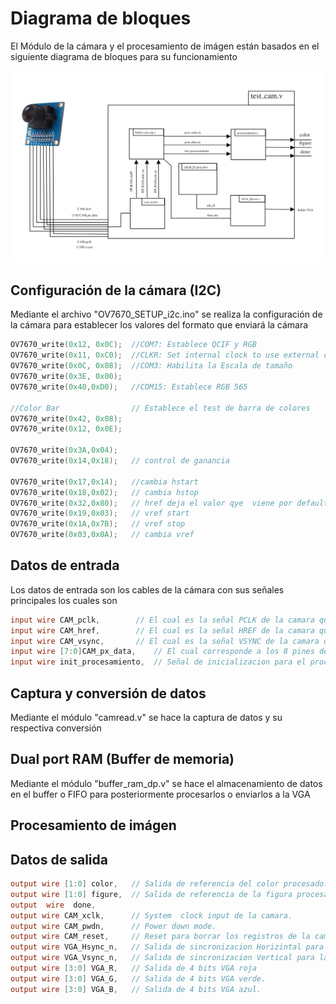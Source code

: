 # Diagrama de bloques
El Módulo de la cámara y el procesamiento de imágen están basados en el siguiente diagrama de bloques para su funcionamiento

<p align="center">
  
![Screenshot](/Imagenes/diagramabloques.png) 


## Configuración de la cámara (I2C)
Mediante el archivo "OV7670_SETUP_i2c.ino" se realiza la configuración de la cámara para establecer los valores del formato que enviará la cámara

```c
OV7670_write(0x12, 0x0C);  //COM7: Establece QCIF y RGB
OV7670_write(0x11, 0xC0);  //CLKR: Set internal clock to use external clock
OV7670_write(0x0C, 0x08);  //COM3: Habilita la Escala de tamaño
OV7670_write(0x3E, 0x00);
OV7670_write(0x40,0xD0);   //COM15: Establece RGB 565

//Color Bar                // Establece el test de barra de colores
OV7670_write(0x42, 0x08);    
OV7670_write(0x12, 0x0E);

OV7670_write(0x3A,0x04);
OV7670_write(0x14,0x18);   // control de ganancia 

OV7670_write(0x17,0x14);   //cambia hstart
OV7670_write(0x18,0x02);   // cambia hstop
OV7670_write(0x32,0x80);   // href deja el valor qye  viene por default
OV7670_write(0x19,0x03);   // vref start
OV7670_write(0x1A,0x7B);   // vref stop
OV7670_write(0x03,0x0A);   // cambia vref
```
## Datos de entrada
Los datos de entrada son los cables de la cámara con sus señales principales los cuales son
```verilog
input wire CAM_pclk,		// El cual es la señal PCLK de la camara que hace referencia al clock para cada pixel. 
input wire CAM_href,		// El cual es la señal HREF de la camara que es la señal de referencia horizontal. 
input wire CAM_vsync,		// El cual es la señal VSYNC de la camara que es la señal de referencia para imagen.
input wire [7:0]CAM_px_data,    // El cual corresponde a los 8 pines de datos de la camara.
input wire init_procesamiento,  // Señal de inicializacion para el procesamiento
```

## Captura y conversión de datos
Mediante el módulo "camread.v" se hace la captura de datos y su respectiva conversión


## Dual port RAM (Buffer de memoria)
Mediante el módulo "buffer_ram_dp.v" se hace el almacenamiento de datos en el buffer o FIFO para posteriormente procesarlos o enviarlos a la VGA

## Procesamiento de imágen


## Datos de salida

```verilog
output wire [1:0] color,   // Salida de referencia del color procesado.
output wire [1:0] figure,  // Salida de referencia de la figura procesada.
output  wire  done,
output wire CAM_xclk,      // System  clock input de la camara.
output wire CAM_pwdn,      // Power down mode.
output wire CAM_reset,     // Reset para borrar los registros de la camara.
output wire VGA_Hsync_n,   // Salida de sincronizacion Horizintal para la VGA.
output wire VGA_Vsync_n,   // Salida de sincronizacion Vertical para la VGA.
output wire [3:0] VGA_R,   // Salida de 4 bits VGA roja
output wire [3:0] VGA_G,   // Salida de 4 bits VGA verde.
output wire [3:0] VGA_B,   // Salida de 4 bits VGA azul.
```

